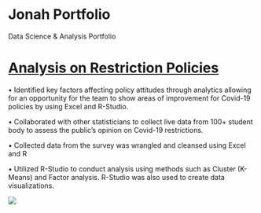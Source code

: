 # Jonah Portfolio
Data Science &amp; Analysis Portfolio


# [Analysis on Restriction Policies](https://github.com/datamon1016/Jonah_Portfolio/blob/main/R_Analysis.pdf)
• Identified key factors affecting policy attitudes through analytics allowing for an opportunity for the team to show areas
of improvement for Covid-19 policies by using Excel and R-Studio.

 
• Collaborated with other statisticians to collect live data from 100+ student body to assess the public’s opinion on Covid-19 restrictions. 

• Collected data from the survey was wrangled and cleansed using Excel and R

• Utilized R-Studio to conduct analysis using methods such as Cluster (K-Means) and Factor analysis. R-Studio was also
used to create data visualizations.


![](https://github.com/datamon1016/Jonah_Portfolio/blob/main/Cluster2.png)
